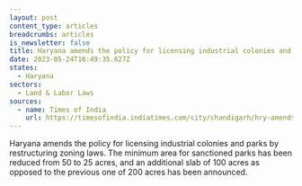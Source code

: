 ```yaml
---
layout: post
content_type: articles
breadcrumbs: articles
is_newsletter: false
title: Haryana amends the policy for licensing industrial colonies and parks
date: 2023-05-24T16:49:35.627Z
states:
  - Haryana
sectors:
  - Land & Labor Laws
sources:
  - name: Times of India
    url: https://timesofindia.indiatimes.com/city/chandigarh/hry-amends-policy-for-licensing-indl-colonies/articleshowprint/100390070.cms
---
```

Haryana amends the policy for licensing industrial colonies and parks by restructuring zoning laws. The minimum area for sanctioned parks has been reduced from 50 to 25 acres, and an additional slab of 100 acres as opposed to the previous one of 200 acres has been announced.
